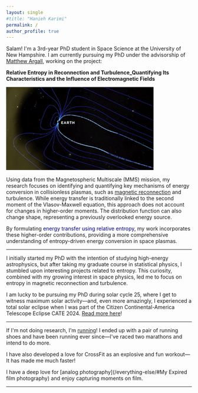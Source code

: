```yaml
---
layout: single
#title: "Hanieh Karimi"
permalink: /
author_profile: true
---
```

 

Salam! I'm a 3rd-year PhD student in Space Science at the University of New Hampshire. I am currently pursuing my PhD under the advisorship of [Matthew Argall](https://www.linkedin.com/in/matthew-argall), working on the project:  

**Relative Entropy in Reconnection and Turbulence_Quantifying Its Characteristics and the Influence of Electromagnetic Fields**

<img src="/assets/images/tumblr_inline_p8gsd47s8b1tzhl5u_540.gif" alt="Animated GIF" width="400">


Using data from the Magnetospheric Multiscale (MMS) mission, my research focuses on identifying and quantifying key mechanisms of energy conversion in collisionless plasmas, such as [magnetic reconnection](https://svs.gsfc.nasa.gov/20310/) and turbulence. While energy transfer is traditionally linked to the second moment of the Vlasov-Maxwell equation, this approach does not account for changes in higher-order moments. The distribution function can also change shape, representing a previously overlooked energy source.  

By formulating <span style="color: navy;">energy transfer using relative entropy</span>, my work incorporates these higher-order contributions, providing a more comprehensive understanding of entropy-driven energy conversion in space plasmas.  



---

 
I initially started my PhD with the intention of studying high-energy astrophysics, but after taking my graduate course in statistical physics, I stumbled upon interesting projects related to entropy. This curiosity, combined with my growing interest in space physics, led me to focus on entropy in magnetic reconnection and turbulence.  

I am lucky to be pursuing my PhD during solar cycle 25, where I get to witness maximum solar activity—and, even more amazingly, I experienced a total solar eclipse when I was part of the Citizen Continental-America Telescope Eclipse CATE 2024. [Read more here](https://www.unh.edu/unhtoday/2024/04/student-led-project-examines-suns-corona-during-total-eclipse)!  


---
If I'm not doing research, I'm [running](/everything-else/)! I ended up with a pair of running shoes and have been running ever since—I've raced two marathons and intend to do more.  

I have also developed a love for CrossFit as an explosive and fun workout—It has made me much faster! 

I have a deep love for [analog photography](/everything-else/#My Expired film photography) and enjoy capturing moments on film.  




---
